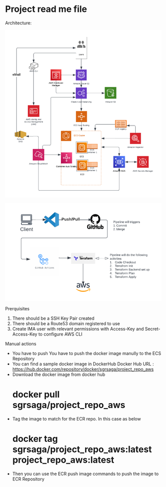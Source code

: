 # Project read me file

Architecture:

![High Level architecture](images/ECS-Ec2.png)


![GitHub Actions based pipeline](images/GitHub_Action_CICD.png)

Prerquisites
1. There should be a SSH Key Pair created
2. There should be a Route53 domain registered to use
3. Create IMA user with relevant permissions with Access-Key and Secret-Access-Key to configure AWS CLI


Manual actions
* You have to push You have to push the docker image manully to the ECS Repository
* You can find a sample docker image in DockerHub
    Docker Hub URL : https://hub.docker.com/repository/docker/sgrsaga/project_repo_aws
* Download the docker image from docker hub
    # docker pull sgrsaga/project_repo_aws
* Tag the image to match for the ECR repo. In this case as below
    # docker tag sgrsaga/project_repo_aws:latest project_repo_aws:latest
* Then you can use the ECR push image commands to push the image to ECR Repository

